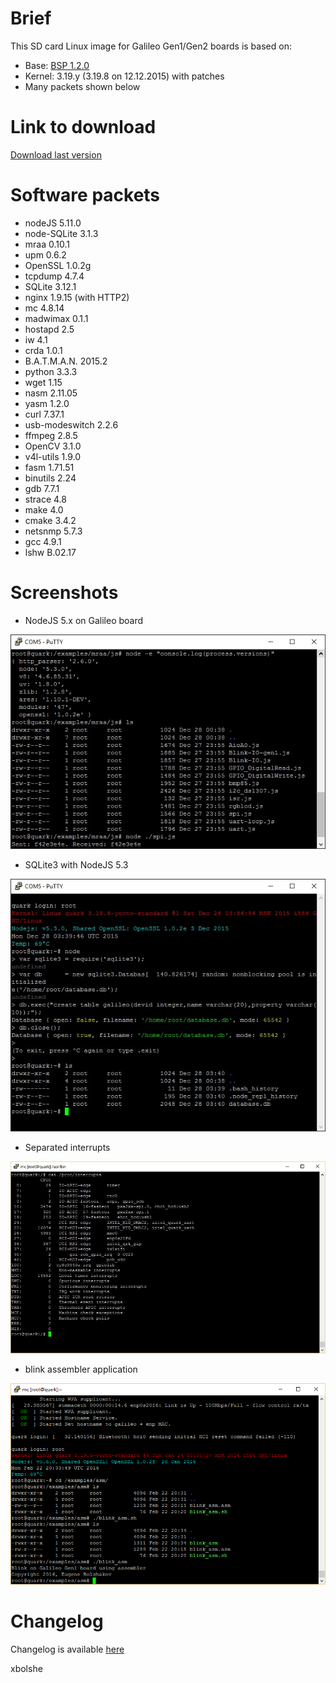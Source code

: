 Brief
====
This SD card Linux image for Galileo Gen1/Gen2 boards is based on:
* Base: [BSP 1.2.0](https://downloadcenter.intel.com/download/23197/Intel-Quark-BSP)
* Kernel: 3.19.y (3.19.8 on 12.12.2015) with patches
* Many packets shown below

Link to download
====
[Download last version](https://relvarsoft.com/galileo/galileo_xbolshe_iot_1.2.0_kernel_v3.19.8_featured_201604231.zip)


Software packets
====
* nodeJS 5.11.0
* node-SQLite 3.1.3
* mraa 0.10.1
* upm 0.6.2
* OpenSSL 1.0.2g
* tcpdump 4.7.4
* SQLite 3.12.1
* nginx 1.9.15 (with HTTP2)
* mc 4.8.14
* madwimax 0.1.1
* hostapd 2.5
* iw 4.1
* crda 1.0.1
* B.A.T.M.A.N. 2015.2
* python 3.3.3
* wget 1.15
* nasm 2.11.05
* yasm 1.2.0
* curl 7.37.1
* usb-modeswitch 2.2.6
* ffmpeg 2.8.5
* OpenCV 3.1.0
* v4l-utils 1.9.0
* fasm 1.71.51
* binutils 2.24
* gdb 7.7.1
* strace 4.8
* make 4.0
* cmake 3.4.2
* netsnmp 5.7.3
* gcc 4.9.1
* lshw B.02.17

Screenshots
====

* NodeJS 5.x on Galileo board

![alt tag](nodejs.jpg)

* SQLite3 with NodeJS 5.3

![alt tag](node_sqlite3.jpg)

* Separated interrupts

![alt tag](interrupts.jpg)

* blink assembler application

![alt tag](blink_asm.png)

Changelog
====

Changelog is available [here](CHANGELOG.md)

xbolshe
